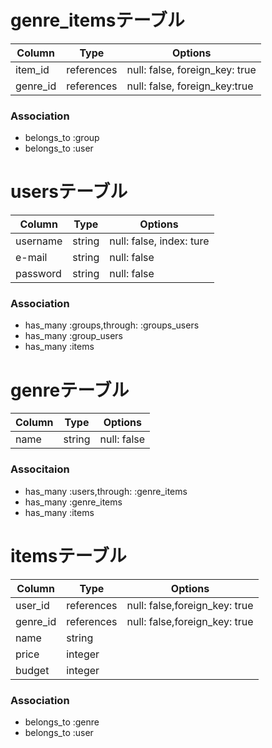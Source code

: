# genre_itemsテーブル

|Column|Type|Options|
|------|----|-------|
|item_id|references|null: false, foreign_key: true|
|genre_id|references|null: false, foreign_key:true|

### Association
- belongs_to :group
- belongs_to :user

# usersテーブル
|Column|Type|Options|
|------|----|-------|
|username|string|null: false, index: ture|
|e-mail|string|null: false|
|password|string|null: false|

### Association
- has_many :groups,through: :groups_users
- has_many :group_users
- has_many :items


# genreテーブル
|Column|Type|Options|
|------|----|-------|
|name|string|null: false|


### Associtaion
- has_many :users,through: :genre_items
- has_many :genre_items
- has_many :items

# itemsテーブル
|Column|Type|Options|
|------|----|-------|
|user_id|references|null: false,foreign_key: true|
|genre_id|references|null: false,foreign_key: true|
|name|string|
|price|integer|
|budget|integer|

### Association
- belongs_to :genre
- belongs_to :user
